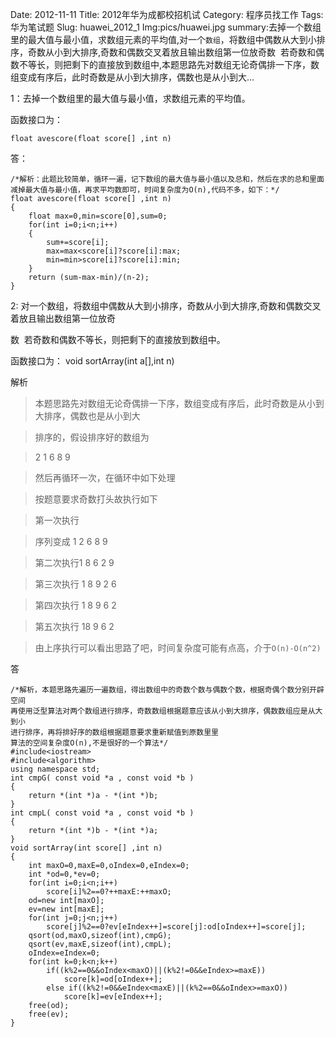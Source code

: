 Date: 2012-11-11
Title: 2012年华为成都校招机试
Category: 程序员找工作
Tags: 华为笔试题
Slug: huawei_2012_1
Img:pics/huawei.jpg
summary:去掉一个数组里的最大值与最小值，求数组元素的平均值,对一个`数组`，将数组中偶数从大到小排序，奇数从小到大排序,奇数和偶数交叉着放且输出数组第一位放奇数  若奇数和偶数不等长，则把剩下的直接放到数组中,本题思路先对数组无论奇偶排一下序，数组变成有序后，此时奇数是从小到大排序，偶数也是从小到大...

1：去掉一个数组里的最大值与最小值，求数组元素的平均值。

函数接口为：

	float avescore(float score[] ,int n)

答：

    /*解析：此题比较简单，循环一遍，记下数组的最大值与最小值以及总和，然后在求的总和里面减掉最大值与最小值，再求平均数即可，时间复杂度为O(n),代码不多，如下：*/
    float avescore(float score[] ,int n)
    {
    	float max=0,min=score[0],sum=0;
    	for(int i=0;i<n;i++)
    	{
    		sum+=score[i];
    		max=max<score[i]?score[i]:max;
    		min=min>score[i]?score[i]:min;
    	}
    	return (sum-max-min)/(n-2);
    }


2: 对一个数组，将数组中偶数从大到小排序，奇数从小到大排序,奇数和偶数交叉着放且输出数组第一位放奇

数  若奇数和偶数不等长，则把剩下的直接放到数组中。

函数接口为：
	void sortArray(int a[],int n)

解析

>本题思路先对数组无论奇偶排一下序，数组变成有序后，此时奇数是从小到大排序，偶数也是从小到大

>排序的，假设排序好的数组为

>2 1 6 8 9 

>然后再循环一次，在循环中如下处理

>按题意要求奇数打头故执行如下

>第一次执行

>序列变成 1 2 6 8 9

>第二次执行1 8 6 2 9

>第三次执行 1 8 9 2 6

>第四次执行 1 8 9 6 2

>第五次执行 18 9 6 2 

>由上序执行可以看出思路了吧，时间复杂度可能有点高，介于`O(n)-O(n^2)`

答
    
    /*解析，本题思路先遍历一遍数组，得出数组中的奇数个数与偶数个数，根据奇偶个数分别开辟空间
    再使用泛型算法对两个数组进行排序，奇数数组根据题意应该从小到大排序，偶数数组应是从大到小
    进行排序，再将排好序的数组根据题意要求重新赋值到原数里里
    算法的空间复杂度O(n),不是很好的一个算法*/
    #include<iostream>
    #include<algorithm>
    using namespace std;
    int cmpG( const void *a , const void *b ) 
    { 
    	return *(int *)a - *(int *)b; 
    }
    int cmpL( const void *a , const void *b ) 
    { 
    	return *(int *)b - *(int *)a; 
    }
    void sortArray(int score[] ,int n)
    {
    	int maxO=0,maxE=0,oIndex=0,eIndex=0;
    	int *od=0,*ev=0;
    	for(int i=0;i<n;i++)
    		score[i]%2==0?++maxE:++maxO;
    	od=new int[maxO];
    	ev=new int[maxE];
    	for(int j=0;j<n;j++)
    		score[j]%2==0?ev[eIndex++]=score[j]:od[oIndex++]=score[j];
    	qsort(od,maxO,sizeof(int),cmpG);
    	qsort(ev,maxE,sizeof(int),cmpL);
    	oIndex=eIndex=0;
    	for(int k=0;k<n;k++)
    		if((k%2==0&&oIndex<maxO)||(k%2!=0&&eIndex>=maxE))
    			score[k]=od[oIndex++];
    		else if((k%2!=0&&eIndex<maxE)||(k%2==0&&oIndex>=maxO))
    			score[k]=ev[eIndex++];
    	free(od);
    	free(ev);
    }

